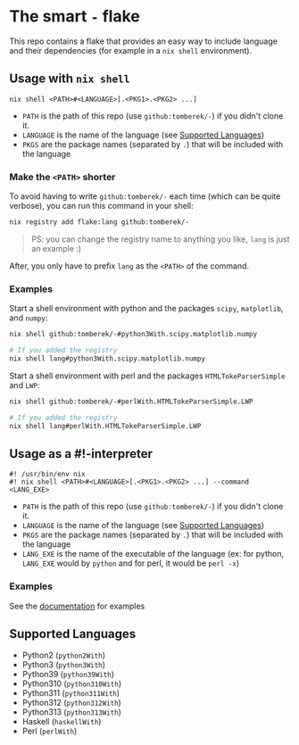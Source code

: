 # The smart `-` flake

This repo contains a flake that provides an easy way to include language and their dependencies (for example in a `nix shell` environment).


## Usage with `nix shell`

```plain
nix shell <PATH>#<LANGUAGE>[.<PKG1>.<PKG2> ...]
```

- `PATH` is the path of this repo (use `github:tomberek/-`) if you didn't clone it.
- `LANGUAGE` is the name of the language (see [Supported Languages](#supported-languages))
- `PKGS` are the package names (separated by `.`) that will be included with the language


### Make the `<PATH>` shorter

To avoid having to write `github:tomberek/-` each time (which can be quite verbose),
you can run this command in your shell:
```sh
nix registry add flake:lang github:tomberek/-
```
> PS: you can change the registry name to anything you like, `lang` is just an example :)

After, you only have to prefix `lang` as the `<PATH>` of the command.

### Examples

Start a shell environment with python and the packages `scipy`, `matplotlib`, and `numpy`:
```sh
nix shell github:tomberek/-#python3With.scipy.matplotlib.numpy

# If you added the registry
nix shell lang#python3With.scipy.matplotlib.numpy
```

Start a shell environment with perl and the packages `HTMLTokeParserSimple` and `LWP`:
```sh
nix shell github:tomberek/-#perlWith.HTMLTokeParserSimple.LWP

# If you added the registry
nix shell lang#perlWith.HTMLTokeParserSimple.LWP
```



## Usage as a #!-interpreter

```plain
#! /usr/bin/env nix
#! nix shell <PATH>#<LANGUAGE>[.<PKG1>.<PKG2> ...] --command <LANG_EXE>
```

- `PATH` is the path of this repo (use `github:tomberek/-`) if you didn't clone it.
- `LANGUAGE` is the name of the language (see [Supported Languages](#supported-languages))
- `PKGS` are the package names (separated by `.`) that will be included with the language
- `LANG_EXE` is the name of the executable of the language (ex: for python, `LANG_EXE` would by `python` and for perl, it would be `perl -x`)

### Examples

See the [documentation](https://nixos.org/manual/nix/stable/command-ref/new-cli/nix3-shell) for examples

## Supported Languages

- Python2 (`python2With`)
- Python3 (`python3With`)
- Python39 (`python39With`)
- Python310 (`python310With`)
- Python311 (`python311With`)
- Python312 (`python312With`)
- Python313 (`python313With`)
- Haskell (`haskellWith`)
- Perl (`perlWith`)
